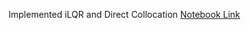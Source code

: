 Implemented iLQR and Direct Collocation
[Notebook Link](https://deepnote.com/@raghavesh-viswanath-ebd7/MEAM-517-Homework-5-179d00c2-a264-4295-8545-6092fb890376)
